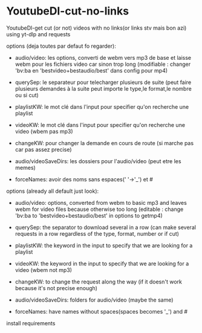 # YoutubeDl-cut-no-links
YoutubeDl-get cut (or not) videos with no links(or links stv mais bon azi) using yt-dlp and requests

options (deja toutes par defaut fo regarder):

- audio/video: les options, converti de webm vers mp3 de base et laisse webm pour 
                les fichiers video car sinon trop long (modifiable : changer 'bv:ba en 'bestvideo+bestaudio/best' dans config pour mp4) 
- querySep: le separateur pour telecharger plusieurs de suite 
            (peut faire plusieurs demandes à la suite peut importe le type,le format,le nombre ou si cut)
- playlistKW: le mot clé dans l'input pour specifier qu'on recherche une playlist

- videoKW: le mot clé dans l'input pour specifier qu'on recherche une video (wbem pas mp3)

- changeKW: pour changer la demande en cours de route (si marche pas car pas assez precise)

- audio/videoSaveDirs: les dossiers pour l'audio/video (peut etre les memes)

- forceNames: avoir des noms sans espaces(' '->'_') et #

options (already all default just look):
- audio/video: options, converted from webm to basic mp3 and leaves webm for
                 video files because otherwise too long
                (editable : change 'bv:ba to 'bestvideo+bestaudio/best' in options to getmp4)
- querySep: the separator to download several in a row
             (can make several requests in a row regardless of the type, format, number or if cut)
- playlistKW: the keyword in the input to specify that we are looking for a playlist

- videoKW: the keyword in the input to specify that we are looking for a video (wbem not mp3)

- changeKW: to change the request along the way (if it doesn't work because it's not precise enough)

- audio/videoSaveDirs: folders for audio/video (maybe the same)

- forceNames: have names without spaces(spaces becomes '_') and #

install requirements
